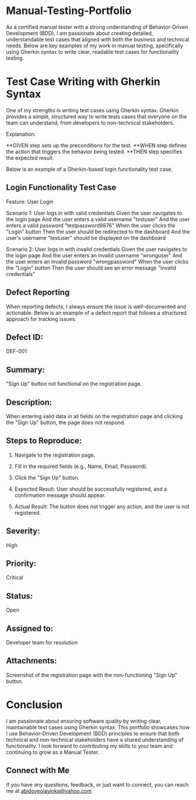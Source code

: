 # Manual-Testing-Portfolio

As a certified manual tester with a strong understanding of Behavior-Driven Development (BDD), I am passionate about creating detailed, understandable test cases that aligned with both the business and technical needs. Below are key examples of my work in manual testing, specifically using Gherkin syntax to write clear, readable test cases for functionality testing.

# Test Case Writing with Gherkin Syntax

One of my strengths is writing test cases using Gherkin syntax. Gherkin provides a simple, structured way to write tests cases that everyone on the team can understand, from developers to non-technical stakeholders. 

Explanation:

**GIVEN step sets up the preconditions for the test.
**WHEN step defines the action that triggers the behavior being tested.
**THEN step specifies the expected result.

Below is an example of a Gherkin-based login functionality test case.

## Login Functionality Test Case 

Feature: User Login

  Scenario 1: User logs in with valid credentials
    Given the user navigates to the login page
    And the user enters a valid username "testuser"
    And the user enters a valid password "testpassword9876"
    When the user clicks the "Login" button
    Then the user should be redirected to the dashboard
    And the user's username "testuser" should be displayed on the dashboard

  Scenario 2: User logs in with invalid credentials
    Given the user navigates to the login page
    And the user enters an invalid username "wronguser"
    And the user enters an invalid password "wrongpassword"
    When the user clicks the "Login" button
    Then the user should see an error message "Invalid credentials"

## Defect Reporting

When reporting defects, I always ensure the issue is well-documented and actionable. Below is an example of a defect report that follows a structured approach for tracking issues.

## Defect ID: 

DEF-001

## Summary: 

"Sign Up" button not functional on the registration page.

## Description: 

When entering valid data in all fields on the registration page and clicking the "Sign Up" button, the page does not respond.

## Steps to Reproduce:

1. Navigate to the registration page.
2. Fill in the required fields (e.g., Name, Email, Password).
3. Click the "Sign Up" button.
4. Expected Result: User should be successfully registered, and a confirmation message should appear.

5. Actual Result: The button does not trigger any action, and the user is not registered.

## Severity: 

High

## Priority: 

Critical

## Status: 

Open

## Assigned to: 

Developer team for resolution

## Attachments: 

Screenshot of the registration page with the non-functioning "Sign Up" button.

# Conclusion

I am passionate about ensuring software quality by writing clear, maintainable test cases using Gherkin syntax. This portfolio showcases how I use Behavior-Driven Development (BDD) principles to ensure that both technical and non-technical stakeholders have a shared understanding of functionality. I look forward to contributing my skills to your team and continuing to grow as a Manual Tester.

## Connect with Me

If you have any questions, feedback, or just want to connect, you can reach me at abidoyeolayinka@yahoo.com
